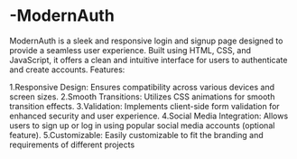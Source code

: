 # -ModernAuth
ModernAuth is a sleek and responsive login and signup page designed to provide a seamless user experience. Built using HTML, CSS, and JavaScript, it offers a clean and intuitive interface for users to authenticate and create accounts.
Features:

1.Responsive Design: Ensures compatibility across various devices and screen sizes.
2.Smooth Transitions: Utilizes CSS animations for smooth transition effects.
3.Validation: Implements client-side form validation for enhanced security and user experience.
4.Social Media Integration: Allows users to sign up or log in using popular social media accounts (optional feature).
5.Customizable: Easily customizable to fit the branding and requirements of different projects
